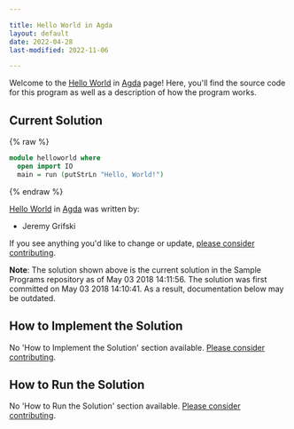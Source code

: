 ```yaml
---

title: Hello World in Agda
layout: default
date: 2022-04-28
last-modified: 2022-11-06

---
```


Welcome to the [Hello World](https://sampleprograms.io/projects/hello-world) in [Agda](https://sampleprograms.io/languages/agda) page! Here, you'll find the source code for this program as well as a description of how the program works.

## Current Solution

{% raw %}

```agda
module helloworld where
  open import IO
  main = run (putStrLn "Hello, World!")
```

{% endraw %}

[Hello World](https://sampleprograms.io/projects/hello-world) in [Agda](https://sampleprograms.io/languages/agda) was written by:

- Jeremy Grifski

If you see anything you'd like to change or update, [please consider contributing](https://github.com/TheRenegadeCoder/sample-programs).

**Note**: The solution shown above is the current solution in the Sample Programs repository as of May 03 2018 14:11:56. The solution was first committed on May 03 2018 14:10:41. As a result, documentation below may be outdated.

## How to Implement the Solution

No 'How to Implement the Solution' section available. [Please consider contributing](https://github.com/TheRenegadeCoder/sample-programs-website).

## How to Run the Solution

No 'How to Run the Solution' section available. [Please consider contributing](https://github.com/TheRenegadeCoder/sample-programs-website).